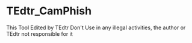 # TEdtr_CamPhish
This Tool Edited by TEdtr 
Don't Use in any illegal activities, the author or TEdtr not responsible for it

